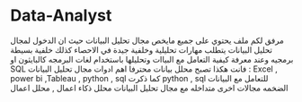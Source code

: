 # Data-Analyst

مرفق لكم ملف يحتوي على جميع مايخص مجال تحليل البيانات 
حيث ان الدخول لمجال تحليل البيانات 
يتطلب مهارات تحليلية وخلفية جيدة في الاحصاء كذلك خلفية بسيطة برمجيه وعند معرفة كيفية التعامل مع البياات وتحليلها باستخدام لغات البرمجه كالبايثون او SQL فانت هكذا تصبح محلل بيانات محترفا 
اهم ادوات مجال تحليل البيانات :
Excel , power bi ,Tableau , python , sql 
كما ذكرت python , sql للتعامل مع البيانات الضخمه 
مجالات اخرى متداخله مع مجال تحليل البيانات 
محلل ذكاء اعمال , محلل اعمال 
